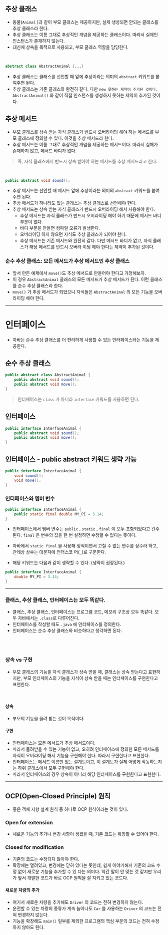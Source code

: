 

## 추상 클래스
- 동물(`Animal` )과 같이 부모 클래스는 제공하지만, 실제 생성되면 안되는 클래스를 추상 클래스라 한다.
- 추상 클래스는 이름 그대로 추상적인 개념을 제공하는 클래스이다. 따라서 실체인 인스턴스가 존재하지 않는다. 
- 대신에 상속을 목적으로 사용되고, 부모 클래스 역할을 담당한다. 


<br>



```java
abstract class AbstractAnimal {...}
```

* 추상 클래스는 클래스를 선언할 때 앞에 추상이라는 의미의 `abstract` 키워드를 붙여주면 된다.
* 추상 클래스는 기존 클래스와 완전히 같다. 다만 `new 못하는 제약이 추가된 것이다. AbstractAnimal()` 와 같이 직접 인스턴스를 생성하지 못하는 제약이 추가된 것이다.


## 추상 메서드
- 부모 클래스를 상속 받는 자식 클래스가 반드시 오버라이딩 해야 하는 메서드를 부모 클래스에 정의할 수 있다. 이것을 추상 메서드라 한다.
- 추상 메서드는 이름 그대로 추상적인 개념을 제공하는 메서드이다. 따라서 실체가 존재하지 않고, 메서드 바디가 없다.

> 즉, 자식 클래스에서 반드시 상속 받아야 하는 메서드를 추상 메서드라고 한다. 


<br>


```java
public abstract void sound();
```

* 추상 메서드는 선언할 때 메서드 앞에 추상이라는 의미의 `abstract` 키워드를 붙여주면 된다.
* 추상 메서드가 하나라도 있는 클래스는 추상 클래스로 선언해야 한다.
* 추상 메서드는 상속 받는 자식 클래스가 반드시 오버라이딩 해서 사용해야 한다.
  - 추상 메서드는 자식 클래스가 반드시 오버라이딩 해야 하기 때문에 메서드 바디 부분이 없다. 
  - 바디 부분을 만들면 컴파일 오류가 발생한다.
  - 오버라이딩 하지 않으면 자식도 추상 클래스가 되어야 한다.
  - 추상 메서드는 기존 메서드와 완전히 같다. 다만 메서드 바디가 없고, 자식 클래스가 해당 메서드를 반드시 오버라 이딩 해야 한다는 제약이 추가된 것이다.

### 순수 추상 클래스: 모든 메서드가 추상 메서드인 추상 클래스
- 앞서 만든 예제에서 `move()`도 추상 메서드로 만들어야 한다고 가정해보자.
- 이 경우 `AbstractAnimal` 클래스의 모든 메서드가 추상 메서드가 된다. 이런 클래스를 순수 추상 클래스라 한다.
- `move()` 가 추상 메서드가 되었으니 자식들은 `AbstractAnimal` 의 모든 기능을 오버라이딩 해야 한다.


--- 

# 인터페이스
- 자바는 순수 추상 클래스를 더 편리하게 사용할 수 있는 인터페이스라는 기능을 제공한다.

## 순수 추상 클래스
```java
public abstract class AbstractAnimal {
    public abstract void sound();
    public abstract void move();
}
```

> 인터페이스는 `class` 가 아니라 `interface` 키워드를 사용하면 된다.

## 인터페이스
```java
public interface InterfaceAnimal {
    public abstract void sound();
    public abstract void move();
}
```
## 인터페이스 - public abstract 키워드 생략 가능
```java
public interface InterfaceAnimal {
    void sound();
    void move();
}
```

### 인터페이스와 멤버 변수
```java
public interface InterfaceAnimal {
    public static final double MY_PI = 3.14;
}
```

- 인터페이스에서 멤버 변수는 `public` , `static` , `final` 이 모두 포함되었다고 간주된다. `final` 은 변수의 값을 한 번 설정하면 수정할 수 없다는 뜻이다.
- 자바에서 `static final` 을 사용해 정적이면서 고칠 수 없는 변수를 상수라 하고, 관례상 상수는 대문자에 언더스코 어(`_`)로 구분한다.

- 해당 키워드는 다음과 같이 생략할 수 있다. (생략이 권장된다.)

```java
public interface InterfaceAnimal {
    double MY_PI = 3.14;
}
```

--- 
### 클래스, 추상 클래스, 인터페이스는 모두 똑같다.
- 클래스, 추상 클래스, 인터페이스는 프로그램 코드, 메모리 구조상 모두 똑같다. 모두 자바에서는 `.class`로 다루어진다.
- 인터페이스를 작성할 때도 `.java` 에 인터페이스를 정의한다.
- 인터페이스는 순수 추상 클래스와 비슷하다고 생각하면 된다.


<br>
<br>


### 상속 vs 구현
- 부모 클래스의 기능을 자식 클래스가 상속 받을 때, 클래스는 상속 받는다고 표현하지만, 부모 인터페이스의 기능을 자식이 상속 받을 때는 인터페이스를 구현한다고 표현한다.

<br>

#### 상속
- 부모의 기능을 물려 받는 것이 목적이다.

#### 구현 
- 인터페이스는 모든 메서드가 추상 메서드이다. 
- 따라서 물려받을 수 있는 기능이 없고, 오히려 인터페이스에 정의한 모든 메서드를 자식이 오버라이딩 해서 기능을 구현해야 한다. 따라서 구현한다고 표현한다.
- 인터페이스는 메서드 이름만 있는 설계도이고, 이 설계도가 실제 어떻게 작동하는지는 하위 클래스에서 모두 구현해야 한다.
- 따라서 인터페이스의 경우 상속이 아니라 해당 인터페이스를 구현한다고 표현한다.

---

## OCP(Open-Closed Principle) 원칙
- 좋은 객체 지향 설계 원칙 중 하나로 OCP 원칙이라는 것이 있다.

### Open for extension
-  새로운 기능의 추가나 변경 사항이 생겼을 때, 기존 코드는 확장할 수 있어야 한다.
### Closed for modification
- 기존의 코드는 수정되지 않아야 한다.
- 확장에는 열려있고, 변경에는 닫혀 있다는 뜻인데, 쉽게 이야기해서 기존의 코드 수정 없이 새로운 기능을 추가할 수 있 다는 의미다. 약간 말이 안 맞는 것 같지만 우리가 앞서 개발한 코드가 바로 OCP 원칙을 잘 지키고 있는 코드다.

#### 새로운 차량의 추가
- 여기서 새로운 차량을 추가해도 `Driver` 의 코드는 전혀 변경하지 않는다. 
- 운전할 수 있는 차량의 종류가 계속 늘어나도 `Car` 를 사용하는 `Driver` 의 코드는 전혀 변경하지 않는다.
- 기능을 확장해도 `main()` 일부를 제외한 프로그램의 핵심 부분의 코드는 전혀 수정하지 않아도 된다.